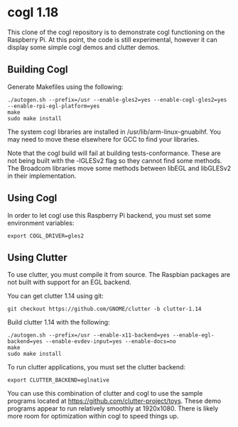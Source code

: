 cogl 1.18
=========

This clone of the cogl repository is to demonstrate cogl functioning on the Raspberry Pi. At this point, the code is still experimental, however it can display some simple cogl demos and clutter demos.

Building Cogl
-------------

Generate Makefiles using the following:

```
./autogen.sh --prefix=/usr --enable-gles2=yes --enable-cogl-gles2=yes --enable-rpi-egl-platform=yes
make
sudo make install
```

The system cogl libraries are installed in /usr/lib/arm-linux-gnuabihf. You may need to move these elsewhere for GCC to find your libraries.

Note that the cogl build will fail at building tests-conformance. These are not being built with the -lGLESv2 flag so they cannot find some methods. The Broadcom libraries move some methods between libEGL and libGLESv2 in their implementation.

Using Cogl
----------

In order to let cogl use this Raspberry Pi backend, you must set some environment variables:

```
export COGL_DRIVER=gles2
```

Using Clutter
-------------

To use clutter, you must compile it from source. The Raspbian packages are not built with support for an EGL backend.

You can get clutter 1.14 using git:

```
git checkout https://github.com/GNOME/clutter -b clutter-1.14
```

Build clutter 1.14 with the following:

```
./autogen.sh --prefix=/usr --enable-x11-backend=yes --enable-egl-backend=yes --enable-evdev-input=yes --enable-docs=no
make
sudo make install
```

To run clutter applications, you must set the clutter backend:

```
export CLUTTER_BACKEND=eglnative
```

You can use this combination of clutter and cogl to use the sample programs located at https://github.com/clutter-project/toys. These demo programs appear to run relatively smoothly at 1920x1080. There is likely more room for optimization within cogl to speed things up.
